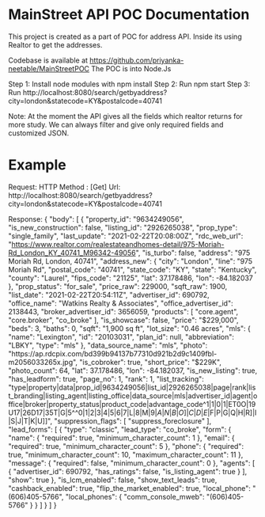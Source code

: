# MainStreet API POC Documentation #
This project is created as a part of POC for address API. Inside its using Realtor to get the addresses.

Codebase is available at https://github.com/priyanka-neetable/MainStreetPOC
The POC is into Node.Js

Step 1: Install node modules with npm install
Step 2: Run npm start
Step 3: Run http://localhost:8080/search/getbyaddress?city=london&statecode=KY&postalcode=40741

Note: At the moment the API gives all the fields which realtor returns for more study. We can always filter and give only required fields and customized JSON.

# Example #
Request:
HTTP Method : [Get]
Url: http://localhost:8080/search/getbyaddress?city=london&statecode=KY&postalcode=40741

Response:
{
  "body": [
    {
      "property_id": "9634249056",
      "is_new_construction": false,
      "listing_id": "2926265038",
      "prop_type": "single_family",
      "last_update": "2021-02-22T20:08:00Z",
      "rdc_web_url": "https://www.realtor.com/realestateandhomes-detail/975-Moriah-Rd_London_KY_40741_M96342-49056",
      "is_turbo": false,
      "address": "975 Moriah Rd, London, 40741",
      "address_new": {
        "city": "London",
        "line": "975 Moriah Rd",
        "postal_code": "40741",
        "state_code": "KY",
        "state": "Kentucky",
        "county": "Laurel",
        "fips_code": "21125",
        "lat": 37.178486,
        "lon": -84.182037
      },
      "prop_status": "for_sale",
      "price_raw": 229000,
      "sqft_raw": 1900,
      "list_date": "2021-02-22T20:54:11Z",
      "advertiser_id": 690792,
      "office_name": "Watkins Realty & Associates",
      "office_advertiser_id": 2138443,
      "broker_advertiser_id": 3656059,
      "products": [
        "core.agent",
        "core.broker",
        "co_broke"
      ],
      "is_showcase": false,
      "price": "$229,000",
      "beds": 3,
      "baths": 0,
      "sqft": "1,900 sq ft",
      "lot_size": "0.46 acres",
      "mls": {
        "name": "Lexington",
        "id": "20103031",
        "plan_id": null,
        "abbreviation": "LBKY",
        "type": "mls"
      },
      "data_source_name": "mls",
      "photo": "https://ap.rdcpix.com/bd399b94137b77310d921b2d9c1409fbl-m2056033265x.jpg",
      "is_cobroker": true,
      "short_price": "$229K",
      "photo_count": 64,
      "lat": 37.178486,
      "lon": -84.182037,
      "is_new_listing": true,
      "has_leadform": true,
      "page_no": 1,
      "rank": 1,
      "list_tracking": "type|property|data|prop_id|9634249056|list_id|2926265038|page|rank|list_branding|listing_agent|listing_office|data_source|mls|advertiser_id|agent|office|broker|property_status|product_code|advantage_code^1|1|0|1|ET0O|19U17|26D17|35T|G|5^^$0|1|2|$3|4|5|6|7|L|8|M|9|$A|N|B|O]|C|D|E|$F|P|G|Q|H|R]|I|S|J|T|K|U]]",
      "suppression_flags": [
        "suppress_foreclosure"
      ],
      "lead_forms": [
        {
          "type": "classic",
          "lead_type": "co_broke",
          "form": {
            "name": {
              "required": true,
              "minimum_character_count": 1
            },
            "email": {
              "required": true,
              "minimum_character_count": 5
            },
            "phone": {
              "required": true,
              "minimum_character_count": 10,
              "maximum_character_count": 11
            },
            "message": {
              "required": false,
              "minimum_character_count": 0
            },
            "agents": [
              {
                "advertiser_id": 690792,
                "has_ratings": false,
                "is_listing_agent": true
              }
            ],
            "show": true
          },
          "is_lcm_enabled": false,
          "show_text_leads": true,
          "cashback_enabled": true,
          "flip_the_market_enabled": true,
          "local_phone": "(606)405-5766",
          "local_phones": {
            "comm_console_mweb": "(606)405-5766"
          }
        }
      ]
    }
  ]
}